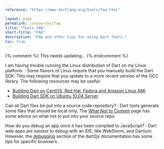 ```yaml
---
reference: "https://www.dartlang.org/tools/faq.html"

layout: page
permalink: /resources/faq
title: "Tools FAQ"
short-title: "FAQ"
description: "FAQ and other tips for using Dart Tools."
toc: true
---
```


{% comment %}
This needs updating...
{% endcomment %}

I am having trouble running the Linux distribution of Dart on my Linux platform.
: Some flavors of Linux require that you manually build the Dart SDK.
  This may require that you update to a more recent version of
  the GCC library.
  The following resources may be useful:

  * [Building Dart on CentOS, Red Hat, Fedora and Amazon Linux AMI](https://github.com/dart-lang/sdk/wiki/Building-Dart-on-CentOS,-Red-Hat,-Fedora-and-Amazon-Linux-AMI)
  * [Building Dart SDK on Ubuntu 10.04 Server](https://github.com/dart-lang/sdk/wiki/Building-Dart-SDK-on-Ubuntu-10.04-Server)


Can all Dart files be put into a source code repository?
: Dart tools generate some files that should be local only.
  The [What Not to Commit](/libraries/private-files) page
  has some advice on what not to put into your source repo.


How do you debug an app once it has been compiled to JavaScript?
: Dart web apps are easiest to debug with an IDE, like WebStorm,
  and Dartium. However,
  the [debugging](/tools/dart2js/#debugging)
  section of the dart2js documentation
  has some tips for specific browsers.

